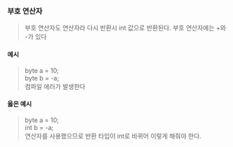 ### 부호 연산자
> 부호 연산자도 연산자라 다시 반환시 int 값으로 반환된다.
> 부호 연산자에는 +와 -가 있다

#### 예시
> byte a = 10;  
> byte b = -a;  
> 컴파일 에러가 발생한다

#### 옳은 예시
> byte a = 10;  
> int b = -a;  
> 연산자를 사용했으므로 반환 타입이 int로 바뀌어 이렇게 해줘야 한다.

